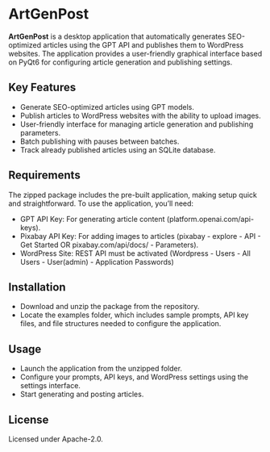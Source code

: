 # ArtGenPost

**ArtGenPost** is a desktop application that automatically generates SEO-optimized articles using the GPT API and publishes them to WordPress websites. The application provides a user-friendly graphical interface based on PyQt6 for configuring article generation and publishing settings.


## Key Features

- Generate SEO-optimized articles using GPT models.
- Publish articles to WordPress websites with the ability to upload images.
- User-friendly interface for managing article generation and publishing parameters.
- Batch publishing with pauses between batches.
- Track already published articles using an SQLite database.

## Requirements

The zipped package includes the pre-built application, making setup quick and straightforward. To use the application, you’ll need:

- GPT API Key: For generating article content (platform.openai.com/api-keys).
- Pixabay API Key: For adding images to articles (pixabay - explore - API - Get Started OR pixabay.com/api/docs/ - Parameters).
- WordPress Site: REST API must be activated (Wordpress - Users - All Users - User(admin) - Application Passwords)

## Installation

- Download and unzip the package from the repository.
- Locate the examples folder, which includes sample prompts, API key files, and file structures needed to configure the application.

## Usage

- Launch the application from the unzipped folder.
- Configure your prompts, API keys, and WordPress settings using the settings interface.
- Start generating and posting articles.

## License

Licensed under Apache-2.0.